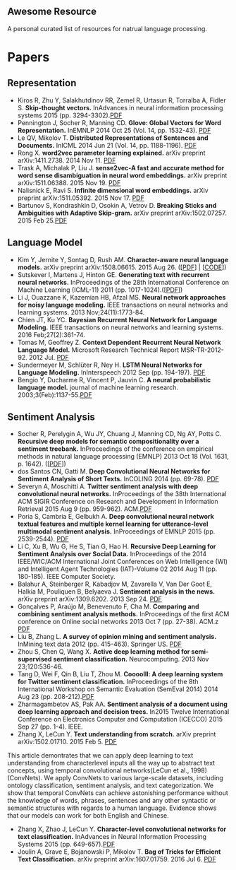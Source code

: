 Awesome Resource
----------------
A personal curated list of resources for natrual language processing.


# Papers

## Representation

* Kiros R, Zhu Y, Salakhutdinov RR, Zemel R, Urtasun R, Torralba A, Fidler S. **Skip-thought vectors.** InAdvances in neural information processing systems 2015 (pp. 3294-3302).[PDF](http://papers.nips.cc/paper/5950-skip-thought-vectors.pdf)
* Pennington J, Socher R, Manning CD. **Glove: Global Vectors for Word Representation.** InEMNLP 2014 Oct 25 (Vol. 14, pp. 1532-43). [PDF](http://www-nlp.stanford.edu/pubs/glove.pdf)
* Le QV, Mikolov T. **Distributed Representations of Sentences and Documents.** InICML 2014 Jun 21 (Vol. 14, pp. 1188-1196). [PDF](http://cs.stanford.edu/~quocle/paragraph_vector.pdf)
* Rong X. **word2vec parameter learning explained.** arXiv preprint arXiv:1411.2738. 2014 Nov 11. [PDF](http://www-personal.umich.edu/~ronxin/pdf/w2vexp.pdf)
* Trask A, Michalak P, Liu J. **sense2vec-A fast and accurate method for word sense disambiguation in neural word embeddings.** arXiv preprint arXiv:1511.06388. 2015 Nov 19. [PDF](https://arxiv.org/pdf/1511.06388v1.pdf)
* Nalisnick E, Ravi S. **Infinite dimensional word embeddings.** arXiv preprint arXiv:1511.05392. 2015 Nov 17. [PDF](https://arxiv.org/pdf/1511.05392v2.pdf)
* Bartunov S, Kondrashkin D, Osokin A, Vetrov D. **Breaking Sticks and Ambiguities with Adaptive Skip-gram.** arXiv preprint arXiv:1502.07257. 2015 Feb 25.[PDF](https://arxiv.org/pdf/1502.07257v2.pdf)

## Language Model

* Kim Y, Jernite Y, Sontag D, Rush AM. **Character-aware neural language models.** arXiv preprint arXiv:1508.06615. 2015 Aug 26. ([[PDF](https://arxiv.org/abs/1508.06615)] | [[CODE](https://github.com/yoonkim/lstm-char-cnn)])
* Sutskever I, Martens J, Hinton GE. **Generating text with recurrent neural networks.** InProceedings of the 28th International Conference on Machine Learning (ICML-11) 2011 (pp. 1017-1024).([[PDF](http://www.cs.utoronto.ca/~ilya/pubs/2011/LANG-RNN.pdf)])
* Li J, Ouazzane K, Kazemian HB, Afzal MS. **Neural network approaches for noisy language modeling.** IEEE transactions on neural networks and learning systems. 2013 Nov;24(11):1773-84.
* Chien JT, Ku YC. **Bayesian Recurrent Neural Network for Language Modeling.** IEEE transactions on neural networks and learning systems. 2016 Feb;27(2):361-74.
* Tomas M, Geoffrey Z. **Context Dependent Recurrent Neural Network Language Model.** Microsoft Research Technical Report MSR-TR-2012-92. 2012 Jul. [PDF](https://www.microsoft.com/en-us/research/wp-content/uploads/2012/07/rnn_ctxt_TR.sav_.pdf)
* Sundermeyer M, Schlüter R, Ney H. **LSTM Neural Networks for Language Modeling.** InInterspeech 2012 Sep (pp. 194-197). [PDF](http://citeseerx.ist.psu.edu/viewdoc/download?doi=10.1.1.248.4448&rep=rep1&type=pdf)
* Bengio Y, Ducharme R, Vincent P, Jauvin C. **A neural probabilistic language model.** journal of machine learning research. 2003;3(Feb):1137-55.[PDF](http://www.jmlr.org/papers/volume3/bengio03a/bengio03a.pdf)

## Sentiment Analysis
* Socher R, Perelygin A, Wu JY, Chuang J, Manning CD, Ng AY, Potts C. **Recursive deep models for semantic compositionality over a sentiment treebank.** InProceedings of the conference on empirical methods in natural language processing (EMNLP) 2013 Oct 18 (Vol. 1631, p. 1642). ([[PDF](http://citeseerx.ist.psu.edu/viewdoc/download?doi=10.1.1.383.1327&rep=rep1&type=pdf)])
* dos Santos CN, Gatti M. **Deep Convolutional Neural Networks for Sentiment Analysis of Short Texts.** InCOLING 2014 (pp. 69-78). [PDF](https://pdfs.semanticscholar.org/b0ac/a3e7877c3c20958b0fae5cbf2dd602104859.pdf)
* Severyn A, Moschitti A. **Twitter sentiment analysis with deep convolutional neural networks.** InProceedings of the 38th International ACM SIGIR Conference on Research and Development in Information Retrieval 2015 Aug 9 (pp. 959-962). ACM.[PDF](https://pdfs.semanticscholar.org/9320/a229b450bee8384f218681634e039acd9c2f.pdf)
* Poria S, Cambria E, Gelbukh A. **Deep convolutional neural network textual features and multiple kernel learning for utterance-level multimodal sentiment analysis.** InProceedings of EMNLP 2015 (pp. 2539-2544). [PDF](http://www.aclweb.org/anthology/D/D15/D15-1303.pdf)
* Li C, Xu B, Wu G, He S, Tian G, Hao H. **Recursive Deep Learning for Sentiment Analysis over Social Data.** InProceedings of the 2014 IEEE/WIC/ACM International Joint Conferences on Web Intelligence (WI) and Intelligent Agent Technologies (IAT)-Volume 02 2014 Aug 11 (pp. 180-185). IEEE Computer Society.
* Balahur A, Steinberger R, Kabadjov M, Zavarella V, Van Der Goot E, Halkia M, Pouliquen B, Belyaeva J. **Sentiment analysis in the news.** arXiv preprint arXiv:1309.6202. 2013 Sep 24. [PDF](https://arxiv.org/pdf/1309.6202v1.pdf)
* Gonçalves P, Araújo M, Benevenuto F, Cha M. **Comparing and combining sentiment analysis methods.** InProceedings of the first ACM conference on Online social networks 2013 Oct 7 (pp. 27-38). ACM.z [PDF](https://arxiv.org/pdf/1406.0032.pdf)
* Liu B, Zhang L. **A survey of opinion mining and sentiment analysis.** InMining text data 2012 (pp. 415-463). Springer US. [PDF](https://pdfs.semanticscholar.org/adff/fadbac235d89bed96aeecb6911c9b2cf6267.pdf)
* Zhou S, Chen Q, Wang X. **Active deep learning method for semi-supervised sentiment classification.** Neurocomputing. 2013 Nov 23;120:536-46.
* Tang D, Wei F, Qin B, Liu T, Zhou M. **Coooolll: A deep learning system for Twitter sentiment classification.** InProceedings of the 8th International Workshop on Semantic Evaluation (SemEval 2014) 2014 Aug 23 (pp. 208-212).[PDF](http://www.aclweb.org/anthology/S14-2#page=228)
* Zharmagambetov AS, Pak AA. **Sentiment analysis of a document using deep learning approach and decision trees.** In2015 Twelve International Conference on Electronics Computer and Computation (ICECCO) 2015 Sep 27 (pp. 1-4). IEEE.
* Zhang X, LeCun Y. **Text understanding from scratch.** arXiv preprint arXiv:1502.01710. 2015 Feb 5. [PDF](https://arxiv.org/pdf/1502.01710.pdf)

This article demontrates that we can apply deep learning to text understanding from characterlevel inputs all the way up to abstract text concepts, using temporal convolutional networks(LeCun et al., 1998) (ConvNets). We apply ConvNets to various large-scale datasets, including ontology classification, sentiment analysis, and text categorization. We show that temporal ConvNets can achieve astonishing performance without the knowledge of words, phrases, sentences and any other syntactic or semantic structures with regards to a human language. Evidence shows that our models can work for both English and Chinese.

* Zhang X, Zhao J, LeCun Y. **Character-level convolutional networks for text classification.** InAdvances in Neural Information Processing Systems 2015 (pp. 649-657).[PDF](http://papers.nips.cc/paper/5782-character-level-convolutional-networks-for-text-classification.pdf)
* Joulin A, Grave E, Bojanowski P, Mikolov T. **Bag of Tricks for Efficient Text Classification.** arXiv preprint arXiv:1607.01759. 2016 Jul 6. [PDF](https://arxiv.org/pdf/1607.01759v3.pdf)

